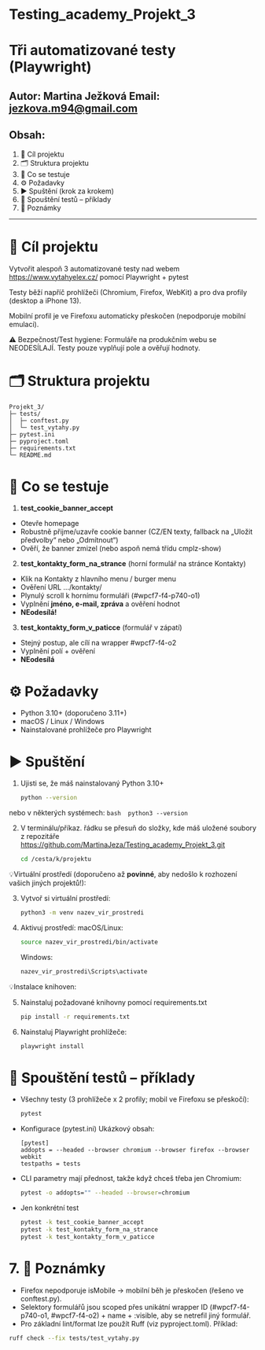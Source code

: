 # Testing_academy_Projekt_3

# Tři automatizované testy (Playwright)

Autor: Martina Ježková
Email: jezkova.m94@gmail.com
----------------------------------------------------------

## Obsah: 
1. 🎯 Cíl projektu
2. 🗂 Struktura projektu
3. 🤖 Co se testuje
4. ⚙️ Požadavky
5. ▶️ Spuštění (krok za krokem)
6. 🧪 Spouštění testů – příklady
7. 📝 Poznámky

----------------------------------------------------------

# 🎯 Cíl projektu

Vytvořit alespoň 3 automatizované testy nad webem https://www.vytahyelex.cz/ 
pomocí Playwright + pytest

Testy běží napříč prohlížeči (Chromium, Firefox, WebKit) a pro dva profily (desktop a iPhone 13). 

Mobilní profil je ve Firefoxu automaticky přeskočen (nepodporuje mobilní emulaci).

⚠️ Bezpečnost/Test hygiene: Formuláře na produkčním webu se NEODESÍLAJÍ.
Testy pouze vyplňují pole a ověřují hodnoty.


# 🗂 Struktura projektu

```
Projekt_3/
├─ tests/
│  ├─ conftest.py
│  └─ test_vytahy.py
├─ pytest.ini
├─ pyproject.toml
├─ requirements.txt
└─ README.md
```

# 🤖 Co se testuje

1. **test_cookie_banner_accept**

- Otevře homepage
- Robustně přijme/uzavře cookie banner (CZ/EN texty, fallback na „Uložit předvolby“ nebo „Odmítnout“)
- Ověří, že banner zmizel (nebo aspoň nemá třídu cmplz-show)

2. **test_kontakty_form_na_strance**
(horní formulář na stránce Kontakty)

- Klik na Kontakty z hlavního menu / burger menu
- Ověření URL .../kontakty/
- Plynulý scroll k hornímu formuláři (#wpcf7-f4-p740-o1)
- Vyplnění **jméno, e-mail, zpráva** a ověření hodnot
- **NEodesílá!**

3. **test_kontakty_form_v_paticce**
(formulář v zápatí)

- Stejný postup, ale cílí na wrapper #wpcf7-f4-o2
- Vyplnění polí + ověření
- **NEodesílá**

# ⚙️ Požadavky

- Python 3.10+ (doporučeno 3.11+)
- macOS / Linux / Windows
- Nainstalované prohlížeče pro Playwright

# ▶️ Spuštění
1. Ujisti se, že máš nainstalovaný Python 3.10+
    ```bash
    python --version
    ```

  nebo v některých systémech:
    ```bash 
    python3 --version
    ```

2. V terminálu/příkaz. řádku se přesuň do složky, kde máš uložené soubory
  z repozitáře https://github.com/MartinaJeza/Testing_academy_Projekt_3.git
    ```bash 
    cd /cesta/k/projektu
    ```

💡Virtuální prostředí 
(doporučeno až **povinné**, aby nedošlo k rozhození vašich jiných projektů!):

3. Vytvoř si virtuální prostředí:
    ```bash 
    python3 -m venv nazev_vir_prostredi
    ```

4. Aktivuj prostředí: 
    macOS/Linux:
    ```bash
    source nazev_vir_prostredi/bin/activate
    ```

    Windows:
    ```bash 
    nazev_vir_prostredi\Scripts\activate
    ```

💡Instalace knihoven:

5. Nainstaluj požadované knihovny pomocí requirements.txt
    ```bash 
    pip install -r requirements.txt
    ```

6. Nainstaluj Playwright prohlížeče:
    ```bash
    playwright install
    ```

# 🧪 Spouštění testů – příklady 

- Všechny testy (3 prohlížeče x 2 profily; mobil ve Firefoxu se přeskočí):
    ```bash 
    pytest
    ```

- Konfigurace (pytest.ini)
    Ukázkový obsah: 
    ```
    [pytest]
    addopts = --headed --browser chromium --browser firefox --browser webkit
    testpaths = tests
    ```

- CLI parametry mají přednost, takže když chceš třeba jen Chromium:
    ```bash
    pytest -o addopts="" --headed --browser=chromium
    ```

- Jen konkrétní test
    ```bash
    pytest -k test_cookie_banner_accept
    pytest -k test_kontakty_form_na_strance
    pytest -k test_kontakty_form_v_paticce
    ```


# 7. 📝 Poznámky

- Firefox nepodporuje isMobile → mobilní běh je přeskočen (řešeno ve conftest.py).
- Selektory formulářů jsou scoped přes unikátní wrapper ID (#wpcf7-f4-p740-o1, #wpcf7-f4-o2) + name + :visible, aby se netrefil jiný formulář.
- Pro základní lint/format lze použít Ruff (viz pyproject.toml).
Příklad: 
 ```bash
 ruff check --fix tests/test_vytahy.py
 ```


